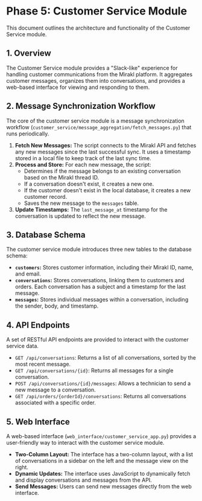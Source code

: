 # Phase 5: Customer Service Module

This document outlines the architecture and functionality of the Customer Service module.

## 1. Overview

The Customer Service module provides a "Slack-like" experience for handling customer communications from the Mirakl platform. It aggregates customer messages, organizes them into conversations, and provides a web-based interface for viewing and responding to them.

## 2. Message Synchronization Workflow

The core of the customer service module is a message synchronization workflow (`customer_service/message_aggregation/fetch_messages.py`) that runs periodically.

1.  **Fetch New Messages:** The script connects to the Mirakl API and fetches any new messages since the last successful sync. It uses a timestamp stored in a local file to keep track of the last sync time.
2.  **Process and Store:** For each new message, the script:
    -   Determines if the message belongs to an existing conversation based on the Mirakl thread ID.
    -   If a conversation doesn't exist, it creates a new one.
    -   If the customer doesn't exist in the local database, it creates a new customer record.
    -   Saves the new message to the `messages` table.
3.  **Update Timestamps:** The `last_message_at` timestamp for the conversation is updated to reflect the new message.

## 3. Database Schema

The customer service module introduces three new tables to the database schema:

-   **`customers`:** Stores customer information, including their Mirakl ID, name, and email.
-   **`conversations`:** Stores conversations, linking them to customers and orders. Each conversation has a subject and a timestamp for the last message.
-   **`messages`:** Stores individual messages within a conversation, including the sender, body, and timestamp.

## 4. API Endpoints

A set of RESTful API endpoints are provided to interact with the customer service data.

-   `GET /api/conversations`: Returns a list of all conversations, sorted by the most recent message.
-   `GET /api/conversations/{id}`: Returns all messages for a single conversation.
-   `POST /api/conversations/{id}/messages`: Allows a technician to send a new message to a conversation.
-   `GET /api/orders/{orderId}/conversations`: Returns all conversations associated with a specific order.

## 5. Web Interface

A web-based interface (`web_interface/customer_service_app.py`) provides a user-friendly way to interact with the customer service module.

-   **Two-Column Layout:** The interface has a two-column layout, with a list of conversations in a sidebar on the left and the message view on the right.
-   **Dynamic Updates:** The interface uses JavaScript to dynamically fetch and display conversations and messages from the API.
-   **Send Messages:** Users can send new messages directly from the web interface.
